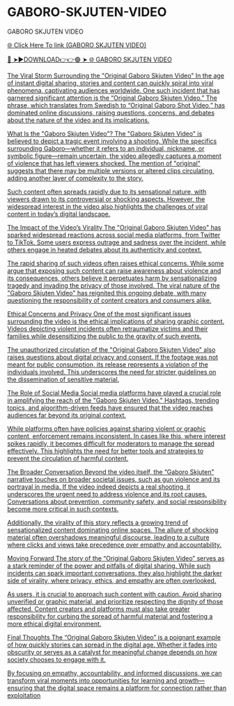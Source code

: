 # GABORO-SKJUTEN-VIDEO
GABORO SKJUTEN VIDEO

<a href="https://qomlix.cfd/SDSBV"> 🌐 Click Here To link (GABORO SKJUTEN VIDEO)

🔴 ➤►DOWNLOAD👉👉🟢 ➤  <a href="https://qomlix.cfd/SDSBV"> 🌐 GABORO SKJUTEN VIDEO

The Viral Storm Surrounding the "Original Gaboro Skjuten Video"
In the age of instant digital sharing, stories and content can quickly spiral into viral phenomena, captivating audiences worldwide. One such incident that has garnered significant attention is the “Original Gaboro Skjuten Video.” The phrase, which translates from Swedish to “Original Gaboro Shot Video,” has dominated online discussions, raising questions, concerns, and debates about the nature of the video and its implications.

What Is the "Gaboro Skjuten Video"?
The "Gaboro Skjuten Video" is believed to depict a tragic event involving a shooting. While the specifics surrounding Gaboro—whether it refers to an individual, nickname, or symbolic figure—remain uncertain, the video allegedly captures a moment of violence that has left viewers shocked. The mention of "original" suggests that there may be multiple versions or altered clips circulating, adding another layer of complexity to the story.

Such content often spreads rapidly due to its sensational nature, with viewers drawn to its controversial or shocking aspects. However, the widespread interest in the video also highlights the challenges of viral content in today’s digital landscape.

The Impact of the Video’s Virality
The "Original Gaboro Skjuten Video" has sparked widespread reactions across social media platforms, from Twitter to TikTok. Some users express outrage and sadness over the incident, while others engage in heated debates about its authenticity and context.

The rapid sharing of such videos often raises ethical concerns. While some argue that exposing such content can raise awareness about violence and its consequences, others believe it perpetuates harm by sensationalizing tragedy and invading the privacy of those involved. The viral nature of the "Gaboro Skjuten Video" has reignited this ongoing debate, with many questioning the responsibility of content creators and consumers alike.

Ethical Concerns and Privacy
One of the most significant issues surrounding the video is the ethical implications of sharing graphic content. Videos depicting violent incidents often retraumatize victims and their families while desensitizing the public to the gravity of such events.

The unauthorized circulation of the "Original Gaboro Skjuten Video" also raises questions about digital privacy and consent. If the footage was not meant for public consumption, its release represents a violation of the individuals involved. This underscores the need for stricter guidelines on the dissemination of sensitive material.

The Role of Social Media
Social media platforms have played a crucial role in amplifying the reach of the "Gaboro Skjuten Video." Hashtags, trending topics, and algorithm-driven feeds have ensured that the video reaches audiences far beyond its original context.

While platforms often have policies against sharing violent or graphic content, enforcement remains inconsistent. In cases like this, where interest spikes rapidly, it becomes difficult for moderators to manage the spread effectively. This highlights the need for better tools and strategies to prevent the circulation of harmful content.

The Broader Conversation
Beyond the video itself, the “Gaboro Skjuten” narrative touches on broader societal issues, such as gun violence and its portrayal in media. If the video indeed depicts a real shooting, it underscores the urgent need to address violence and its root causes. Conversations about prevention, community safety, and social responsibility become more critical in such contexts.

Additionally, the virality of this story reflects a growing trend of sensationalized content dominating online spaces. The allure of shocking material often overshadows meaningful discourse, leading to a culture where clicks and views take precedence over empathy and accountability.

Moving Forward
The story of the “Original Gaboro Skjuten Video” serves as a stark reminder of the power and pitfalls of digital sharing. While such incidents can spark important conversations, they also highlight the darker side of virality, where privacy, ethics, and empathy are often overlooked.

As users, it is crucial to approach such content with caution. Avoid sharing unverified or graphic material, and prioritize respecting the dignity of those affected. Content creators and platforms must also take greater responsibility for curbing the spread of harmful material and fostering a more ethical digital environment.

Final Thoughts
The “Original Gaboro Skjuten Video” is a poignant example of how quickly stories can spread in the digital age. Whether it fades into obscurity or serves as a catalyst for meaningful change depends on how society chooses to engage with it.

By focusing on empathy, accountability, and informed discussions, we can transform viral moments into opportunities for learning and growth—ensuring that the digital space remains a platform for connection rather than exploitation
